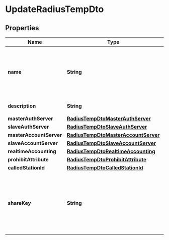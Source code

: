 
# UpdateRadiusTempDto

## Properties
Name | Type | Description | Notes
------------ | ------------- | ------------- | -------------
**name** | **String** | RADIUS模板名称不能包含特殊字符 ~ $ @ # &amp; ? &#x3D; + % * ( ) { } &lt; &gt; ] [ ^ ! , : ; &#x60; &#39; / | \\ \&quot;，且不能单独以-或- -作为模板名称。 |  [optional]
**description** | **String** | RADIUS模板描述。 |  [optional]
**masterAuthServer** | [**RadiusTempDtoMasterAuthServer**](RadiusTempDtoMasterAuthServer.md) |  |  [optional]
**slaveAuthServer** | [**RadiusTempDtoSlaveAuthServer**](RadiusTempDtoSlaveAuthServer.md) |  |  [optional]
**masterAccountServer** | [**RadiusTempDtoMasterAccountServer**](RadiusTempDtoMasterAccountServer.md) |  |  [optional]
**slaveAccountServer** | [**RadiusTempDtoSlaveAccountServer**](RadiusTempDtoSlaveAccountServer.md) |  |  [optional]
**realtimeAccounting** | [**RadiusTempDtoRealtimeAccounting**](RadiusTempDtoRealtimeAccounting.md) |  |  [optional]
**prohibitAttribute** | [**RadiusTempDtoProhibitAttribute**](RadiusTempDtoProhibitAttribute.md) |  |  [optional]
**calledStationId** | [**RadiusTempDtoCalledStationId**](RadiusTempDtoCalledStationId.md) |  |  [optional]
**shareKey** | **String** | 密钥（英文字母、数字、除空格和问号外特殊符号，且不能全为*，建议长度为6位以上）。 |  [optional]



